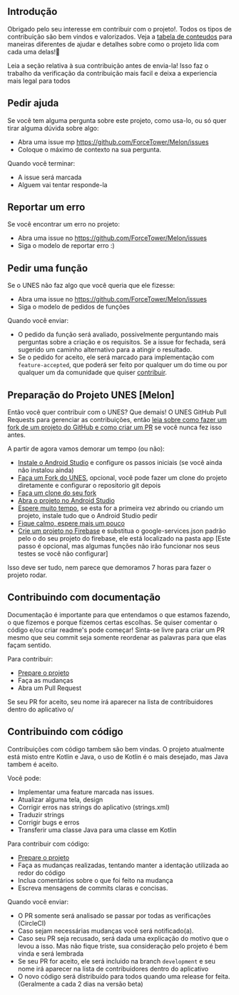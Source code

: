 ## Introdução
Obrigado pelo seu interesse em contribuir com o projeto!. Todos os tipos de contribuição são bem vindos e valorizados. Veja a [tabela de conteudos](#toc) para maneiras diferentes de ajudar e detalhes sobre como o projeto lida com cada uma delas!📝

Leia a seção relativa à sua contribuição antes de envia-la! Isso faz o trabalho da verificação da contribuição mais facil e deixa a experiencia mais legal para todos

## Pedir ajuda

Se você tem alguma pergunta sobre este projeto, como usa-lo, ou só quer tirar alguma dúvida sobre algo:

* Abra uma issue mp https://github.com/ForceTower/Melon/issues
* Coloque o máximo de contexto na sua pergunta.

Quando você terminar:

* A issue será marcada
* Alguem vai tentar responde-la

## Reportar um erro

Se você encontrar um erro no projeto:

* Abra uma issue no https://github.com/ForceTower/Melon/issues
* Siga o modelo de reportar erro :)

## Pedir uma função

Se o UNES não faz algo que você queria que ele fizesse:

* Abra uma issue no https://github.com/ForceTower/Melon/issues
* Siga o modelo de pedidos de funções

Quando você enviar:

* O pedido da função será avaliado, possivelmente perguntando mais perguntas sobre a criação e os requisitos. Se a issue for fechada, será sugerido um caminho alternativo para a atingir o resultado.
* Se o pedido for aceito, ele será marcado para implementação com `feature-accepted`, que poderá ser feito por qualquer um do time ou por qualquer um da comunidade que quiser [contribuir](#contribute-code).

## Preparação do Projeto UNES [Melon]

Então você quer contribuir com o UNES? Que demais! O UNES GitHub Pull Requests para gerenciar as contribuições, então [leia sobre como fazer um fork de um projeto do GitHub e como criar um PR](https://guides.github.com/activities/forking) se você nunca fez isso antes.

A partir de agora vamos demorar um tempo (ou não):
* [Instale o Android Studio](https://developer.android.com/studio/) e configure os passos iniciais (se você ainda não instalou ainda)
* [Faça um Fork do UNES](https://guides.github.com/activities/forking/#fork), opcional, você pode fazer um clone do projeto diretamente e configurar o repositorio git depois
* [Faça um clone do seu fork](https://help.github.com/articles/cloning-a-repository/)
* [Abra o projeto no Android Studio](https://github.com/dogriffiths/HeadFirstAndroid/wiki/How-to-open-a-project-in-Android-Studio)
* [Espere muito tempo](https://www.youtube.com/watch?v=BdhGQMDjBSQ), se esta for a primeira vez abrindo ou criando um projeto, instale tudo que o Android Studio pedir
* [Fique calmo, espere mais um pouco](https://www.youtube.com/watch?v=dQw4w9WgXcQ)
* [Crie um projeto no Firebase](https://console.firebase.google.com/) e substitua o google-services.json padrão pelo o do seu projeto do firebase, ele está localizado na pasta app [Este passo é opcional, mas algumas funções não irão funcionar nos seus testes se você não configurar]

Isso deve ser tudo, nem parece que demoramos 7 horas para fazer o projeto rodar.

## Contribuindo com documentação
Documentação é importante para que entendamos o que estamos fazendo, o que fizemos e porque fizemos certas escolhas.
Se quiser comentar o código e/ou criar readme's pode começar!
Sinta-se livre para criar um PR mesmo que seu commit seja somente reordenar as palavras para que elas façam sentido.

Para contribuir:
* [Prepare o projeto](#project-setup)
* Faça as mudanças
* Abra um Pull Request

Se seu PR for aceito, seu nome irá aparecer na lista de contribuidores dentro do aplicativo o/

## Contribuindo com código
Contribuições com código tambem são bem vindas.
O projeto atualmente está misto entre Kotlin e Java, o uso de Kotlin é o mais desejado, mas Java tambem é aceito.

Você pode:
* Implementar uma feature marcada nas issues.
* Atualizar alguma tela, design
* Corrigir erros nas strings do aplicativo (strings.xml)
* Traduzir strings
* Corrigir bugs e erros
* Transferir uma classe Java para uma classe em Kotlin

Para contribuir com código:
* [Prepare o projeto](#project-setup)
* Faça as mudanças realizadas, tentando manter a identação utilizada ao redor do código
* Inclua comentários sobre o que foi feito na mudança
* Escreva mensagens de commits claras e concisas.

Quando você enviar:
* O PR somente será analisado se passar por todas as verificações (CircleCI)
* Caso sejam necessárias mudanças você será notificado(a).
* Caso seu PR seja recusado, será dada uma explicação do motivo que o levou a isso. Mas não fique triste, sua consideração pelo projeto é bem vinda e será lembrada
* Se seu PR for aceito, ele será incluido na branch `development` e seu nome irá aparecer na lista de contribuidores dentro do aplicativo
* O novo código será distribuído para todos quando uma release for feita. (Geralmente a cada 2 dias na versão beta)

